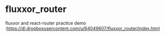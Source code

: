 fluxxor_router
==============

fluxxor and react-router practice
demo :https://dl.dropboxusercontent.com/u/64049607/fluxxor_router/index.html
